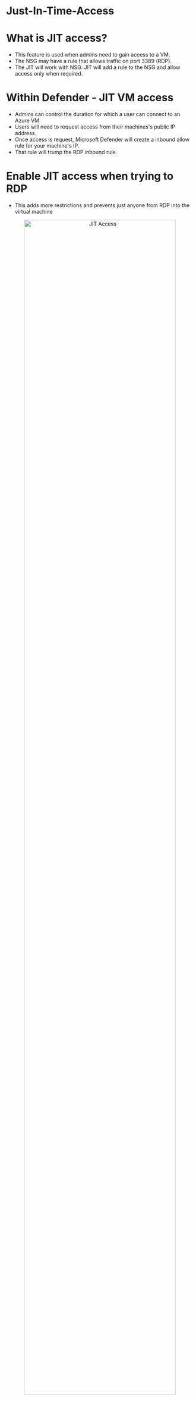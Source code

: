 # Just-In-Time-Access

# What is JIT access?
- This feature is used when admins need to gain access to a VM.
- The NSG may have a rule that allows traffic on port 3389 (RDP). 
- The JIT will work with NSG. JIT will add a rule to the NSG and allow access only when required.



# Within Defender - JIT VM access
- Admins can control the duration for which a user can connect to an Azure VM
- Users will need to request access from their machines's public IP address
- Once access is request, Microsoft Defender will create a inbound allow rule for your machine's IP.
- That rule will trump the RDP inbound rule.


# Enable JIT access when trying to RDP
- This adds more restrictions and prevents just anyone from RDP into the virtual machine

<p align="center">
  
<img src="https://user-images.githubusercontent.com/104326475/175852969-b008961c-5735-488c-9e92-2dd962be2b41.png" height="90%" width="90%" alt="JIT Access"/>

<p/>

# Request JIT access from your IP
<p align="center">
  
<img src="https://user-images.githubusercontent.com/104326475/175853023-8f348ad2-7850-4011-9e21-1a661d6e4431.png" height="90%" width="90%" alt="JIT Access"/>

<p/>

# Network rules will be created 
- One rule will deny anyone IP from RDP into the JIT virtual machine - Priority 1000
- The other rule will create an allow rule for your machine's public IP to access JITvm's IP - Priority 101
- Microsoft Defender will create these rules
<p align="center">
  
<img src="https://user-images.githubusercontent.com/104326475/175853269-118a6c8c-f654-43f2-9be4-20c17e3e2837.png" height="150%" width="150%" alt="JIT Access"/>

<p/>



# JIT VM Access - Custom Role
- Custom Roles can be created specifically for JIT access.
- Within the red box are the JSON code that will create the permissions for the JIT role
<p align="center">
  
<img src="https://user-images.githubusercontent.com/104326475/175986992-b323e195-2a72-44c7-a4d4-1091c1833ae3.png" height="90%" width="90%" alt="JIT Access"/>

<p/>

